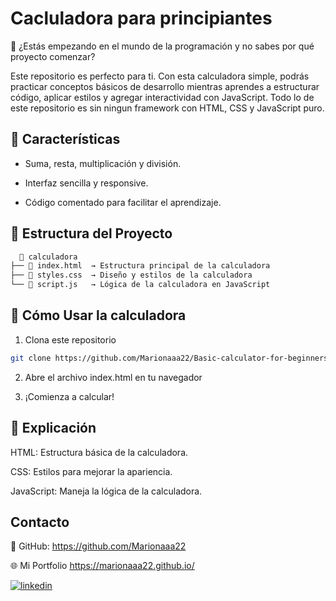 
# Cacluladora para principiantes 

🤔 ¿Estás empezando en el mundo de la programación y no sabes por qué proyecto comenzar?

Este repositorio es perfecto para ti. Con esta calculadora simple, podrás practicar conceptos básicos de desarrollo mientras aprendes a estructurar código, aplicar estilos y agregar interactividad con JavaScript. Todo lo de este repositorio es sin ningun framework con HTML, CSS y JavaScript puro. 

## 📌 Características

- Suma, resta, multiplicación y división.

- Interfaz sencilla y responsive.

- Código comentado para facilitar el aprendizaje.


## 📂 Estructura del Proyecto

```bash
  📁 calculadora
├── 📄 index.html  → Estructura principal de la calculadora
├── 📄 styles.css  → Diseño y estilos de la calculadora
└── 📄 script.js   → Lógica de la calculadora en JavaScript
```
## 🚀 Cómo Usar la calculadora

1. Clona este repositorio

```bash
git clone https://github.com/Marionaaa22/Basic-calculator-for-beginners.git
```
2. Abre el archivo index.html en tu navegador

3. ¡Comienza a calcular!
## 📖 Explicación

HTML: Estructura básica de la calculadora.

CSS: Estilos para mejorar la apariencia.

JavaScript: Maneja la lógica de la calculadora.
## Contacto

🔗 GitHub: https://github.com/Marionaaa22

🌐 Mi Portfolio https://marionaaa22.github.io/

[![linkedin](https://img.shields.io/badge/linkedin-0A66C2?style=for-the-badge&logo=linkedin&logoColor=white)](www.linkedin.com/in/mariona-claros-a0552a2b1)

